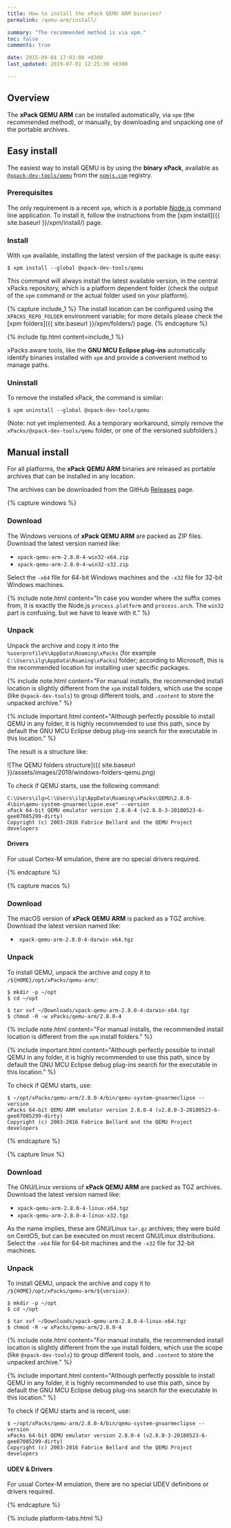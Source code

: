 ```yaml
---
title: How to install the xPack QEMU ARM binaries?
permalink: /qemu-arm/install/

summary: "The recommended method is via xpm."
toc: false
comments: true

date: 2015-09-04 17:03:00 +0300
last_updated: 2019-07-01 12:25:30 +0300

---
```


## Overview

The **xPack QEMU ARM** can be installed automatically, via `xpm` (the
recommended method), or manually, by downloading and unpacking one of the 
portable archives.

## Easy install 

The easiest way to install QEMU is by using the **binary xPack**, available as 
[`@xpack-dev-tools/qemu`](https://www.npmjs.com/package/@xpack-dev-tools/qemu)
from the [`npmjs.com`](https://www.npmjs.com) registry.

### Prerequisites

The only requirement is a recent 
`xpm`, which is a portable 
[Node.js](https://nodejs.org) command line application. To install it,
follow the instructions from the 
[xpm install]({{ site.baseurl }}/xpm/install/) page.

### Install

With `xpm` available, installing 
the latest version of the package is quite easy:

```console
$ xpm install --global @xpack-dev-tools/qemu
```

This command will always install the latest available version, 
in the central xPacks repository, which is a platform dependent folder 
(check the output of the `xpm` command or the actual folder used on 
your platform).

{% capture include_1 %}
The install location can be configured using the 
`XPACKS_REPO_FOLDER` environment variable; for more details please check the 
[xpm folders]({{ site.baseurl }}/xpm/folders/) page.
{% endcapture %}

{% include tip.html content=include_1 %}

xPacks aware tools, like the **GNU MCU Eclipse plug-ins** automatically 
identify binaries installed with
`xpm` and provide a convenient method to manage paths.

### Uninstall

To remove the installed xPack, the command is similar:

```console
$ xpm uninstall --global @xpack-dev-tools/qemu
```

(Note: not yet implemented. As a temporary workaround, simply remove the 
`xPacks/@xpack-dev-tools/qemu` folder, or one of the versioned 
subfolders.)

## Manual install

For all platforms, the **xPack QEMU ARM** binaries are released as portable 
archives that can be installed in any location.

The archives can be downloaded from the GitHub 
[Releases](https://github.com/xpack-dev-tools/qemu-arm-xpack/releases/) page.

{% capture windows %}
### Download

The Windows versions of **xPack QEMU ARM** are packed as ZIP files. 
Download the latest version named like:

- `xpack-qemu-arm-2.8.0-4-win32-x64.zip`
- `xpack-qemu-arm-2.8.0-4-win32-x32.zip`

Select the `-x64` file for 64-bit Windows machines and the `-x32` file 
for 32-bit Windows machines.

{% include note.html content="In case you wonder where the suffix comes 
from, it is exactly the Node.js `process.platform` and `process.arch`.
The `win32` part is confusing, but we have to leave with it." %}

### Unpack

Unpack the archive and copy it into the `%userprofile%\AppData\Roaming\xPacks` 
(for example `C:\Users\ilg\AppData\Roaming\xPacks`) folder; according 
to Microsoft, this is the recommended location for installing user specific 
packages.

{% include note.html content="For manual installs, the recommended 
install location is slightly different from the `xpm` install folders,
which use the scope (like `@xpack-dev-tools`) to group different tools,
and `.content` to store the unpacked archive." %}

{% include important.html content="Although perfectly possible to 
install QEMU in any folder, it is highly recommended to use this 
path, since by default the GNU MCU Eclipse debug plug-ins search 
for the executable in this location." %}

The result is a structure like:

![The QEMU folders structure]({{ site.baseurl }}/assets/images/2019/windows-folders-qemu.png)

To check if QEMU starts, use the following command:

```
C:\Users\ilg>C:\Users\ilg\AppData\Roaming\xPacks\QEMU\2.8.0-4\bin\qemu-system-gnuarmeclipse.exe" --version
xPack 64-bit QEMU emulator version 2.8.0-4 (v2.8.0-3-20180523-6-gee07085299-dirty)
Copyright (c) 2003-2016 Fabrice Bellard and the QEMU Project developers
```

#### Drivers

For usual Cortex-M emulation, there are no special drivers required.

{% endcapture %}

{% capture macos %}
### Download

The macOS version of **xPack QEMU ARM** is packed as a TGZ archive. 
Download the latest version named like:

-  `xpack-qemu-arm-2.8.0-4-darwin-x64.tgz`

### Unpack

To install QEMU, unpack the archive and copy it to 
`/${HOME}/opt/xPacks/qemu-arm/`:

```console
$ mkdir -p ~/opt
$ cd ~/opt

$ tar xvf ~/Downloads/xpack-qemu-arm-2.8.0-4-darwin-x64.tgz
$ chmod -R -w xPacks/qemu-arm/2.8.0-4
```

{% include note.html content="For manual installs, the recommended 
install location is different from the `xpm` install folders." %}

{% include important.html content="Although perfectly possible to 
install QEMU in any folder, it is highly recommended to use this 
path, since by default the GNU MCU Eclipse debug plug-ins search 
for the executable in this location." %}

To check if QEMU starts, use:

```console
$ ~/opt/xPacks/qemu-arm/2.8.0-4/bin/qemu-system-gnuarmeclipse --version
xPacks 64-bit QEMU ARM emulator version 2.8.0-4 (v2.8.0-3-20180523-6-gee07085299-dirty)
Copyright (c) 2003-2016 Fabrice Bellard and the QEMU Project developers
```

{% endcapture %}

{% capture linux %}
### Download

The GNU/Linux versions of **xPack QEMU ARM** are packed as TGZ archives. 
Download the latest version named like:

- `xpack-qemu-arm-2.8.0-4-linux-x64.tgz`
- `xpack-qemu-arm-2.8.0-4-linux-x32.tgz`

As the name implies, these are GNU/Linux `tar.gz` archives; they were build on
CentOS, but can be executed on most recent GNU/Linux distributions. 
Select the `-x64` file for 64-bit machines and the `-x32` file for 32-bit 
machines.

### Unpack

To install QEMU, unpack the archive and copy it to 
`/${HOME}/opt/xPacks/qemu-arm/${version}`:

```console
$ mkdir -p ~/opt
$ cd ~/opt

$ tar xvf ~/Downloads/xpack-qemu-arm-2.8.0-4-linux-x64.tgz
$ chmod -R -w xPacks/qemu-arm/2.8.0-4
```

{% include note.html content="For manual installs, the recommended 
install location is slightly different from the `xpm` install folders,
which use the scope (like `@xpack-dev-tools`) to group different tools,
and `.content` to store the unpacked archive." %}

{% include important.html content="Although perfectly possible to 
install QEMU in any folder, it is highly recommended to use this 
path, since by default the GNU MCU Eclipse debug plug-ins search 
for the executable in this location." %}

To check if QEMU starts and is recent, use:

```console
$ ~/opt/xPacks/qemu-arm/2.8.0-4/bin/qemu-system-gnuarmeclipse --version
xPacks 64-bit QEMU emulator version 2.8.0-4 (v2.8.0-3-20180523-6-gee07085299-dirty)
Copyright (c) 2003-2016 Fabrice Bellard and the QEMU Project developers
```

#### UDEV & Drivers

For usual Cortex-M emulation, there are no special UDEV definitions or 
drivers required.

{% endcapture %}

{% include platform-tabs.html %}

